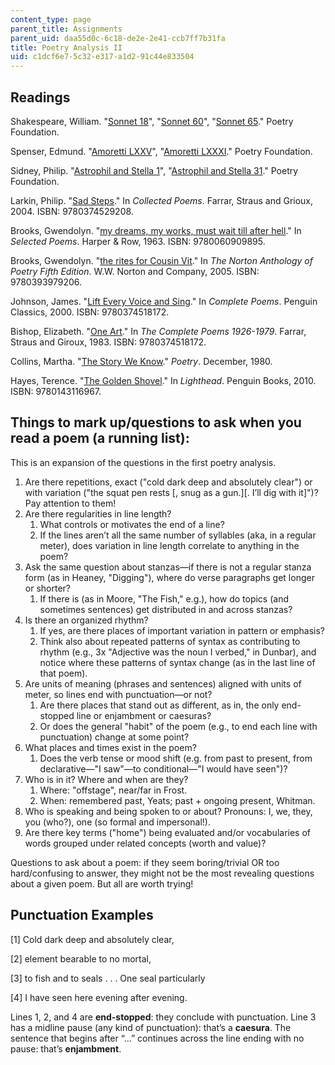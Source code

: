 ```yaml
---
content_type: page
parent_title: Assignments
parent_uid: daa55d0c-6c18-de2e-2e41-ccb7ff7b31fa
title: Poetry Analysis II
uid: c1dcf6e7-5c32-e317-a1d2-91c44e833504
---
```


Readings
--------

Shakespeare, William. "[Sonnet 18](https://www.poetryfoundation.org/poems/45087/sonnet-18-shall-i-compare-thee-to-a-summers-day)", "[Sonnet 60](https://www.poetryfoundation.org/poems/45095/sonnet-60-like-as-the-waves-make-towards-the-pebbld-shore)", "[Sonnet 65](https://www.poetryfoundation.org/poems/50646/sonnet-65-since-brass-nor-stone-nor-earth-nor-boundless-sea)." Poetry Foundation.

Spenser, Edmund. "[Amoretti LXXV](https://www.poetryfoundation.org/poems/45189/amoretti-lxxv-one-day-i-wrote-her-name)", "[Amoretti LXXXI](https://www.poetryfoundation.org/poems/50057/amoretti-lxxxi-fayre-is-my-love-when-her-fayre-golden-heares)." Poetry Foundation.

Sidney, Philip. "[Astrophil and Stella 1](https://www.poetryfoundation.org/poems/45152/astrophil-and-stella-1-loving-in-truth-and-fain-in-verse-my-love-to-show)", "[Astrophil and Stella 31](https://www.poetryfoundation.org/poems/45158/astrophil-and-stella-31-with-how-sad-steps-o-moon-thou-climbst-the-skies)." Poetry Foundation.

Larkin, Philip. "[Sad Steps](https://www.poetryfoundation.org/poems/48418/sad-steps)." In _Collected Poems_. Farrar, Straus and Grioux, 2004. ISBN: 9780374529208.

Brooks, Gwendolyn. "[my dreams, my works, must wait till after hell](https://www.poetryfoundation.org/poems/43315/my-dreams-my-works-must-wait-till-after-hell)." In _Selected Poems_. Harper & Row, 1963. ISBN: 9780060909895.

Brooks, Gwendolyn. "[the rites for Cousin Vit](https://www.poetryfoundation.org/poems/51983/the-rites-for-cousin-vit)." In _The Norton Anthology of Poetry Fifth Edition_. W.W. Norton and Company, 2005. ISBN: 9780393979206.

Johnson, James. "[Lift Every Voice and Sing](https://www.poetryfoundation.org/poems/46549/lift-every-voice-and-sing)." In _Complete Poems_. Penguin Classics, 2000. ISBN: 9780374518172.

Bishop, Elizabeth. "[One Art](https://www.poetryfoundation.org/poems/47536/one-art)." In _The Complete Poems 1926-1979_. Farrar, Straus and Giroux, 1983. ISBN: 9780374518172.

Collins, Martha. "[The Story We Know](https://www.poetryfoundation.org/poetrymagazine/browse?contentId=34705)." _Poetry_. December, 1980.

Hayes, Terence. "[The Golden Shovel](https://www.poetryfoundation.org/poems/55678/the-golden-shovel)." In _Lighthead_. Penguin Books, 2010. ISBN: 9780143116967.

Things to mark up/questions to ask when you read a poem (a running list):
-------------------------------------------------------------------------

This is an expansion of the questions in the first poetry analysis.

1.  Are there repetitions, exact ("cold dark deep and absolutely clear") or with variation ("the squat pen rests \[, snug as a gun.\]\[. I’ll dig with it\]")? Pay attention to them!
2.  Are there regularities in line length?
    1.  What controls or motivates the end of a line?
    2.  If the lines aren’t all the same number of syllables (aka, in a regular meter), does variation in line length correlate to anything in the poem?
3.  Ask the same question about stanzas—if there is not a regular stanza form (as in Heaney, "Digging"), where do verse paragraphs get longer or shorter?
    1.  If there is (as in Moore, "The Fish," e.g.), how do topics (and sometimes sentences) get distributed in and across stanzas?
4.  Is there an organized rhythm?
    1.  If yes, are there places of important variation in pattern or emphasis?
    2.  Think also about repeated patterns of syntax as contributing to rhythm (e.g., 3x "Adjective was the noun I verbed," in Dunbar), and notice where these patterns of syntax change (as in the last line of that poem).
5.  Are units of meaning (phrases and sentences) aligned with units of meter, so lines end with punctuation—or not?
    1.  Are there places that stand out as different, as in, the only end-stopped line or enjambment or caesuras?
    2.  Or does the general "habit" of the poem (e.g., to end each line with punctuation) change at some point?
6.  What places and times exist in the poem?
    1.  Does the verb tense or mood shift (e.g. from past to present, from declarative—"I saw"—to conditional—"I would have seen")?
7.  Who is in it? Where and when are they?
    1.  Where: "offstage", near/far in Frost.
    2.  When: remembered past, Yeats; past + ongoing present, Whitman.
8.  Who is speaking and being spoken to or about? Pronouns: I, we, they, you (who?), one (so formal and impersonal!).
9.  Are there key terms ("home") being evaluated and/or vocabularies of words grouped under related concepts (worth and value)?

Questions to ask about a poem: if they seem boring/trivial OR too hard/confusing to answer, they might not be the most revealing questions about a given poem. But all are worth trying!

Punctuation Examples
--------------------

\[1\] Cold dark deep and absolutely clear,

\[2\] element bearable to no mortal,

\[3\] to fish and to seals . . . One seal particularly

\[4\] I have seen here evening after evening.

Lines 1, 2, and 4 are **end-stopped**: they conclude with punctuation. Line 3 has a midline pause (any kind of punctuation): that’s a **caesura**. The sentence that begins after “…” continues across the line ending with no pause: that’s **enjambment**.